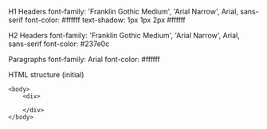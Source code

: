 H1 Headers
    font-family: 'Franklin Gothic Medium', 'Arial Narrow', Arial, sans-serif
    font-color: #ffffff
    text-shadow: 1px 1px 2px #ffffff


H2 Headers
  font-family: 'Franklin Gothic Medium', 'Arial Narrow', Arial, sans-serif
    font-color: #237e0c


Paragraphs
    font-family: Arial
    font-color: #ffffff



HTML structure (initial)
    <!DOCTYPE html>
<html>
    <head>
        <meta charset="utf-8">
        <link rel="stylesheet" href="">
        <title></title>
    </head>


    <body>
        <div>

        </div>
    </body>
</html>
